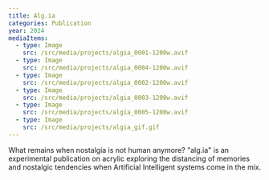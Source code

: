 ```yaml
---
title: Alg.ia
categories: Publication
year: 2024
mediaItems:
  - type: Image
    src: /src/media/projects/algia_0001-1200w.avif
  - type: Image
    src: /src/media/projects/algia_0004-1200w.avif
  - type: Image
    src: /src/media/projects/algia_0002-1200w.avif
  - type: Image
    src: /src/media/projects/algia_0003-1200w.avif
  - type: Image
    src: /src/media/projects/algia_0005-1200w.avif
  - type: Image
    src: /src/media/projects/algia_gif.gif
---
```

What remains when nostalgia is not human anymore? "alg.ia" is an experimental publication on acrylic exploring the distancing of memories and nostalgic tendencies when Artificial Intelligent systems come in the mix.